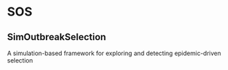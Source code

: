 # SOS
## SimOutbreakSelection

A simulation-based framework for exploring and detecting epidemic-driven selection
